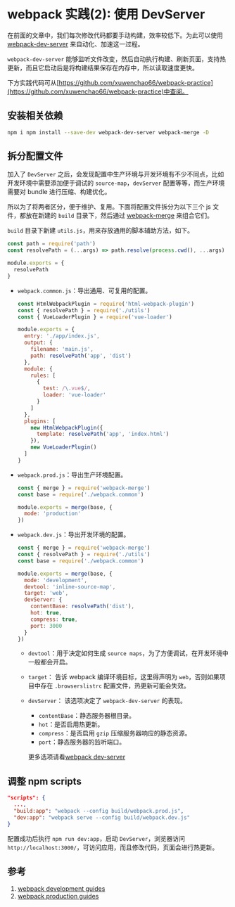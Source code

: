 # webpack 实践(2): 使用 DevServer

在前面的文章中，我们每次修改代码都要手动构建，效率较低下。为此可以使用 [webpack-dev-server](https://webpack.js.org/configuration/dev-server/) 来自动化、加速这一过程。

`webpack-dev-server` 能够监听文件改变，然后自动执行构建、刷新页面，支持热更新，而且它启动后是将构建结果保存在内存中，所以读取速度更快。

下方实践代码可从[https://github.com/xuwenchao66/webpack-practice](https://github.com/xuwenchao66/webpack-practice)中查阅。

## 安装相关依赖

```sh
npm i npm install --save-dev webpack-dev-server webpack-merge -D
```

## 拆分配置文件

加入了 `DevServer` 之后，会发现配置中生产环境与开发环境有不少不同点，比如开发环境中需要添加便于调试的 `source-map`，`devServer` 配置等等，而生产环境需要对 bundle 进行压缩、构建优化。

所以为了将两者区分，便于维护、复用。下面将配置文件拆分为以下三个 js 文件，都放在新建的 `build` 目录下，然后通过 [webpack-merge](https://github.com/survivejs/webpack-merge) 来组合它们。

`build` 目录下新建 `utils.js`，用来存放通用的脚本辅助方法，如下。

```js
const path = require('path')
const resolvePath = (...args) => path.resolve(process.cwd(), ...args)

module.exports = {
  resolvePath
}
```

- `webpack.common.js`：导出通用、可复用的配置。

  ```js
  const HtmlWebpackPlugin = require('html-webpack-plugin')
  const { resolvePath } = require('./utils')
  const { VueLoaderPlugin } = require('vue-loader')

  module.exports = {
    entry: './app/index.js',
    output: {
      filename: 'main.js',
      path: resolvePath('app', 'dist')
    },
    module: {
      rules: [
        {
          test: /\.vue$/,
          loader: 'vue-loader'
        }
      ]
    },
    plugins: [
      new HtmlWebpackPlugin({
        template: resolvePath('app', 'index.html')
      }),
      new VueLoaderPlugin()
    ]
  }
  ```

- `webpack.prod.js`：导出生产环境配置。

  ```js
  const { merge } = require('webpack-merge')
  const base = require('./webpack.common')

  module.exports = merge(base, {
    mode: 'production'
  })
  ```

- `webpack.dev.js`：导出开发环境的配置。

  ```js
  const { merge } = require('webpack-merge')
  const { resolvePath } = require('./utils')
  const base = require('./webpack.common')

  module.exports = merge(base, {
    mode: 'development',
    devtool: 'inline-source-map',
    target: 'web',
    devServer: {
      contentBase: resolvePath('dist'),
      hot: true,
      compress: true,
      port: 3000
    }
  })
  ```

  - `devtool`：用于决定如何生成 `source maps`，为了方便调试，在开发环境中一般都会开启。
  - `target`： 告诉 webpack 编译环境目标，这里得声明为 `web`，否则如果项目中存在 `.browserslistrc` 配置文件，热更新可能会失效。
  - `devServer`： 该选项决定了 `webpack-dev-server` 的表现。

    - `contentBase`：静态服务器根目录。
    - `hot`：是否启用热更新。
    - `compress`：是否启用 `gzip` 压缩服务器响应的静态资源。
    - `port`：静态服务器的监听端口。

    更多选项请看[webpack dev-server](https://webpack.js.org/configuration/dev-server)

## 调整 npm scripts

```json
"scripts": {
  ...,
  "build:app": "webpack --config build/webpack.prod.js",
  "dev:app": "webpack serve --config build/webpack.dev.js"
}
```

配置成功后执行 `npm run dev:app`，启动 `DevServer`，浏览器访问 `http://localhost:3000/`，可访问应用，而且修改代码，页面会进行热更新。

## 参考

1. [webpack development guides](https://webpack.js.org/guides/development/)
2. [webpack production guides](https://webpack.js.org/guides/production/)
